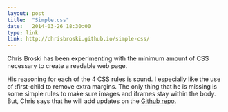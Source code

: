 ```yaml
---
layout: post
title:  "Simple.css"
date:   2014-03-26 18:30:00
type: link
link: http://chrisbroski.github.io/simple-css/
---
```

Chris Broski has been experimenting with the minimum amount of CSS necessary to create a readable web page.

His reasoning for each of the 4 CSS rules is sound. I especially like the use of :first-child to remove extra margins. The only thing that he is missing is some simple rules to make sure images and iframes stay within the body. But, Chris says that he will add updates on the [Github repo](https://github.com/chrisbroski/simple-css).